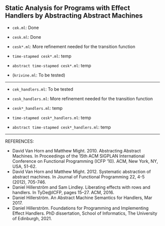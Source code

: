 ## Static Analysis for Programs with Effect Handlers by Abstracting Abstract Machines


* `cek.ml`: Done

* `cesk.ml`: Done

* `cesk*.ml`: More refinement needed for the transition function

* `time-stapmed cesk*.ml`: temp

* `abstract time-stapmed cesk*.ml`: temp

* (`krivine.ml`: To be tested)
---

* `cek_handlers.ml`: To be tested

* `cesk_handlers.ml`: More refinement needed for the transition function

* `cesk*_handlers.ml`: temp

* `time-stapmed cesk*_handlers.ml`: temp

* `abstract time-stapmed cesk*_handlers.ml`: temp
---

 REFERENCES:
* David Van Horn and Matthew Might. 2010. Abstracting Abstract Machines. In Proceedings of the 15th ACM SIGPLAN
International Conference on Functional Programming (ICFP ’10). ACM, New York, NY, USA, 51-62.
* David Van Horn and Matthew Might. 2012. Systematic abstraction of abstract machines. In Journal of Functional Programming
22, 4-5 (2012), 705-746.
* Daniel Hillerström and Sam Lindley. Liberating effects with rows and handlers.
In TyDe@ICFP, pages 15–27. ACM, 2016.
* Daniel Hillerström. An Abstract Machine Semantics for Handlers, Mar 2017.
* Daniel Hillerström. Foundations for Programming and Implementing Effect Handlers. PhD dissertation, School of Informatics, The University of Edinburgh, 2021. 